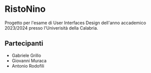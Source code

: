 # RistoNino

Progetto per l'esame di User Interfaces Design dell'anno accademico 2023/2024 presso l'Univerisità della Calabria. 

## Partecipanti

- Gabriele Grillo
- Giovanni Muraca
- Antonio Rodofili 
